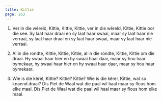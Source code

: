 ```yaml
---
title: Kittie
page: 263
---  
```



1. Ver in die wêreld, Kittie, Kittie, Kittie,
ver in die wêreld, Kittie, Kittie oor die see.
Sy laat haar draai en sy laat haar swaai,
maar sy laat haar nie verraai,
sy laat haar draai en sy laat haar swaai,
maar sy laat haar nie verraai.


2. Al in die rondte, Kittie, Kittie, Kittie,
al in die rondte, Kittie, Kittie om die draai.
Hy swaai haar hier en hy swaai haar daar,
maar sy hou haar bymekaar,
hy swaai haar hier en hy swaai haar daar,
maar sy hou haar bymekaar.


3. Wie is die kêrel, Kittie? Kittie? Kittie?
Wie is die kêrel, Kittie, wat so knaend draai?
Dis Piet de Waal wat die paal wil haal
maar sy flous hom elke maal.
Dis Piet de Waal wat die paal wil haal
maar sy flous hom elke maal.
